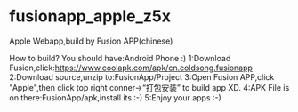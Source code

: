 # fusionapp_apple_z5x
Apple Webapp,build by Fusion APP(chinese)

How to build?
You should have:Android Phone :)
1:Download Fusion,click:https://www.coolapk.com/apk/cn.coldsong.fusionapp
2:Download source,unzip to:FusionApp/Project
3:Open Fusion APP,click "Apple",then click top right conner→“打包安装” to build app XD.
4:APK File is on there:FusionApp/apk,install its :-)
5:Enjoy your apps :-)
